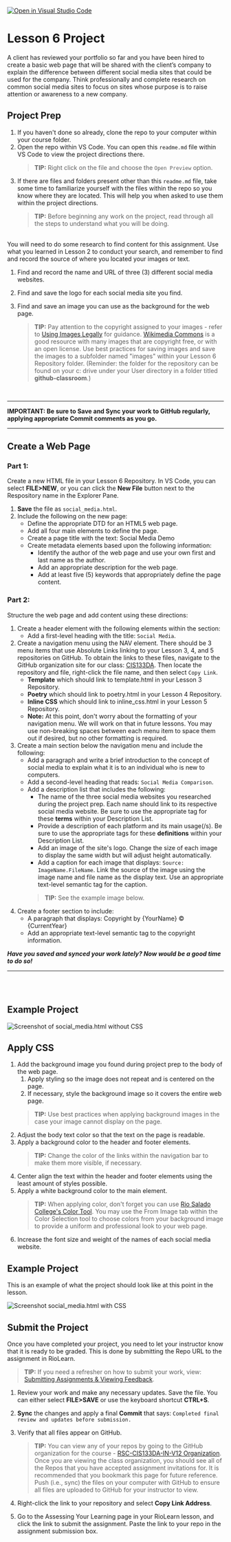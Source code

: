 [![Open in Visual Studio Code](https://classroom.github.com/assets/open-in-vscode-718a45dd9cf7e7f842a935f5ebbe5719a5e09af4491e668f4dbf3b35d5cca122.svg)](https://classroom.github.com/online_ide?assignment_repo_id=13909669&assignment_repo_type=AssignmentRepo)
# Lesson 6 Project

A client has reviewed your portfolio so far and you have been hired to create a basic web page that will be shared with the client’s company to explain the difference between different social media sites that could be used for the company. Think professionally and complete research on common social media sites to focus on sites whose purpose is to raise attention or awareness to a new company.

## Project Prep
1. If you haven't done so already, clone the repo to your computer within your course folder.
2. Open the repo within VS Code. You can open this `readme.md` file within VS Code to view the project directions there. 
   > **TIP:** Right click on the file and choose the `Open Preview` option.
3. If there are files and folders present other than this `readme.md` file, take some time to familiarize yourself with the files within the repo so you know where they are located. This will help you when asked to use them within the project directions.
   > **TIP:** Before beginning any work on the project, read through all the steps to understand what you will be doing.

<br>
You will need to do some research to find content for this assignment. Use what you learned in Lesson 2 to conduct your search, and remember to find and record the source of where you located your images or text.

1. Find and record the name and URL of three (3) different social media websites.
2. Find and save the logo for each social media site you find. 
3. Find and save an image you can use as the background for the web page.

   > **TIP:** Pay attention to the copyright assigned to your images - refer to [Using Images Legally](http://libguides.riosalado.edu/c.php?g=181380&p=1438887) for guidance. [Wikimedia Commons](https://commons.wikimedia.org/) is a good resource with many images that are copyright free, or with an open license. Use best practices for saving images and save the images to a subfolder named "images" within your Lesson 6 Repository folder. (Reminder: the folder for the repository can be found on your c: drive under your User directory in a folder titled **github-classroom**.)

<br>

***
**IMPORTANT: Be sure to Save and Sync your work to GitHub regularly, applying appropriate Commit comments as you go.**
***

## Create a Web Page

### Part 1:
Create a new HTML file in your Lesson 6 Repository. In VS Code, you can select **FILE>NEW**, or you can click the **New File** button next to the Respository name in the Explorer Pane.
   1. **Save** the file as `social_media.html`.
   2. Include the following on the new page:
      - Define the appropriate DTD for an HTML5 web page.
      - Add all four main elements to define the page.
      - Create a page title with the text: Social Media Demo
      - Create metadata elements based upon the following information:
        - Identify the author of the web page and use your own first and last name as the author.
        - Add an appropriate description for the web page.
        - Add at least five (5) keywords that appropriately define the page content.

### Part 2:
Structure the web page and add content using these directions:

   1. Create a header element with the following elements within the section:
      - Add a first-level heading with the title: `Social Media`.
   2. Create a navigation menu using the NAV element. There should be 3 menu items that use Absolute Links linking to your Lesson 3, 4, and 5 repositories on GitHub. To obtain the links to these files, navigate to the GitHub organization site for our class: [CIS133DA](https://github.com/rsc-cis133DA-in-v12). Then locate the repository and file, right-click the file name, and then select `Copy Link`.
      - **Template** which should link to template.html in your Lesson 3 Repository.
      - **Poetry** which should link to poetry.html in your Lesson 4 Repository.
      - **Inline CSS** which should link to inline_css.html in your Lesson 5 Repository.
      - **Note:** At this point, don't worry about the formatting of your navigation menu. We will work on that in future lessons. You may use non-breaking spaces between each menu item to space them out if desired, but no other formatting is required.
   3. Create a main section below the navigation menu and include the following:
      - Add a paragraph and write a brief introduction to the concept of social media to explain what it is to an individual who is new to computers.
      - Add a second-level heading that reads: `Social Media Comparison`.
      - Add a description list that includes the following:
         - The name of the three social media websites you researched during the project prep. Each name should link to its respective social media website. Be sure to use the appropriate tag for these **terms** within your Description List.
         - Provide a description of each platform and its main usage(/s). Be sure to use the appropriate tags for these **definitions** within your Description List.
         - Add an image of the site's logo. Change the size of each image to display the same width but will adjust height automatically.
         - Add a caption for each image that displays: `Source: ImageName.FileName`. Link the source of the image using the image name and file name as the display text. Use an appropriate text-level semantic tag for the caption.
         > **TIP:** See the example image below.
   4. Create a footer section to include:
      - A paragraph that displays: Copyright by {YourName} &copy; {CurrentYear}
      - Add an appropriate text-level semantic tag to the copyright information.

***Have you saved and synced your work lately? Now would be a good time to do so!***

***
<br>
<br>

## Example Project
![Screenshot of social_media.html without CSS](https://raw.githubusercontent.com/rsc-cis133DA-in-v12/CourseResources/main/L6-example1.png)

## Apply CSS

1. Add the background image you found during project prep to the body of the web page.
   1. Apply styling so the image does not repeat and is centered on the page.
   2. If necessary, style the background image so it covers the entire web page.
   > **TIP:** Use best practices when applying background images in the case your image cannot display on the page.
2. Adjust the body text color so that the text on the page is readable.
3. Apply a background color to the header and footer elements.
   > **TIP:** Change the color of the links within the navigation bar to make them more visible, if necessary.
4. Center align the text within the header and footer elements using the least amount of styles possible.
5. Apply a white background color to the main element.
   > **TIP:** When applying color, don't forget you can use [Rio Salado College's Color Tool](https://www.riolearn.org/content/_resources/interactives/colortool/dist/index.html). You may use the From Image tab within the Color Selection tool to choose colors from your background image to provide a uniform and professional look to your web page.
6. Increase the font size and weight of the names of each social media website.

## Example Project
This is an example of what the project should look like at this point in the lesson.

![Screenshot social_media.html with CSS](https://raw.githubusercontent.com/rsc-cis133DA-in-v12/CourseResources/main/L6-example2.png)

## Submit the Project
Once you have completed your project, you need to let your instructor know that it is ready to be graded. This is done by submitting the Repo URL to the assignment in RioLearn.

   > **TIP:** If you need a refresher on how to submit your work, view: [Submitting Assignments & Viewing Feedback](https://riosalado.coursearc.com/content/cis-public/git-github-and-vs-code/submitting-assignments-and-viewing-feedback).
1. Review your work and make any necessary updates. Save the file. You can either select **FILE>SAVE** or use the keyboard shortcut **CTRL+S**.
2. **Sync** the changes and apply a final **Commit** that says: `Completed final review and updates before submission.`
3. Verify that all files appear on GitHub.

   > **TIP:** You can view any of your repos by going to the GitHub organization for the course - [RSC-CIS133DA-IN-V12 Organization](https://github.com/rsc-cis133DA-in-v12). Once you are viewing the class organization, you should see all of the Repos that you have accepted assignment invitations for. It is recommended that you bookmark this page for future reference. Push (i.e., sync) the files on your computer with GitHub to ensure all files are uploaded to GitHub for your instructor to view.
4. Right-click the link to your repository and select **Copy Link Address**.
5. Go to the Assessing Your Learning page in your RioLearn lesson, and click the link to submit the assignment. Paste the link to your repo in the assignment submission box.
